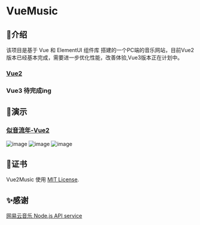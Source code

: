 # VueMusic

## 🌈介绍

该项目是基于 Vue 和 ElementUI 组件库 搭建的一个PC端的音乐网站，目前Vue2版本已经基本完成，需要进一步优化性能，改善体验,Vue3版本正在计划中。

### [Vue2](./Vue2/README.md)
### Vue3 待完成ing

## 💎演示

### [似音流年-Vue2](https://music.zhuba.cloud/#/musicHome/findMusic/personRecom)
![image](https://user-images.githubusercontent.com/84793349/201341697-cbbd18c0-4be7-47ab-8706-61d4cfe1d812.png)
![image](https://user-images.githubusercontent.com/84793349/201341860-2bf49e42-d2bf-4c73-95a7-7a17956c7e01.png)
![image](https://user-images.githubusercontent.com/84793349/201342080-422603e9-bb3b-43d7-b610-0d01fcf5735f.png)



## 🎈证书

Vue2Music 使用 [MIT License](https://github.com/rabbitandcat/fat-netdisk/blob/master/LICENSE).

## ✨感谢

[网易云音乐 Node.js API service](https://github.com/Binaryify/NeteaseCloudMusicApi)
